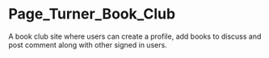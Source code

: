 # Page_Turner_Book_Club
A book club site where users can create a profile, add books to discuss and post comment along  with other signed in users.
